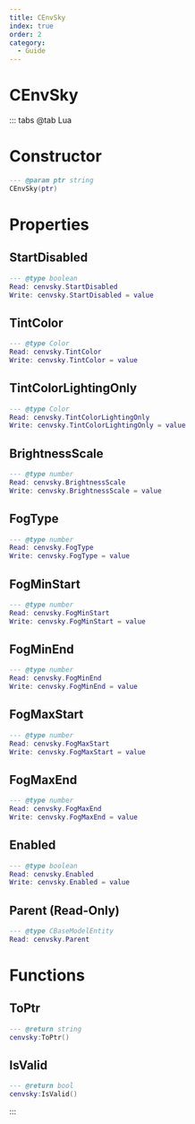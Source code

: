 ```yaml
---
title: CEnvSky
index: true
order: 2
category:
  - Guide
---
```


# CEnvSky

::: tabs
@tab Lua
# Constructor
```lua
--- @param ptr string
CEnvSky(ptr)
```
# Properties
## StartDisabled 
```lua
--- @type boolean
Read: cenvsky.StartDisabled
Write: cenvsky.StartDisabled = value
```
## TintColor 
```lua
--- @type Color
Read: cenvsky.TintColor
Write: cenvsky.TintColor = value
```
## TintColorLightingOnly 
```lua
--- @type Color
Read: cenvsky.TintColorLightingOnly
Write: cenvsky.TintColorLightingOnly = value
```
## BrightnessScale 
```lua
--- @type number
Read: cenvsky.BrightnessScale
Write: cenvsky.BrightnessScale = value
```
## FogType 
```lua
--- @type number
Read: cenvsky.FogType
Write: cenvsky.FogType = value
```
## FogMinStart 
```lua
--- @type number
Read: cenvsky.FogMinStart
Write: cenvsky.FogMinStart = value
```
## FogMinEnd 
```lua
--- @type number
Read: cenvsky.FogMinEnd
Write: cenvsky.FogMinEnd = value
```
## FogMaxStart 
```lua
--- @type number
Read: cenvsky.FogMaxStart
Write: cenvsky.FogMaxStart = value
```
## FogMaxEnd 
```lua
--- @type number
Read: cenvsky.FogMaxEnd
Write: cenvsky.FogMaxEnd = value
```
## Enabled 
```lua
--- @type boolean
Read: cenvsky.Enabled
Write: cenvsky.Enabled = value
```
## Parent (Read-Only)
```lua
--- @type CBaseModelEntity
Read: cenvsky.Parent
```
# Functions
## ToPtr
```lua
--- @return string
cenvsky:ToPtr()
```
## IsValid
```lua
--- @return bool
cenvsky:IsValid()
```

:::
